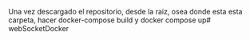 Una vez descargado el repositorio, desde la raiz, osea donde esta esta carpeta, hacer docker-compose build y docker compose up# webSocketDocker
